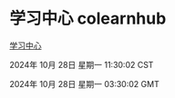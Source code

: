 # 学习中心 colearnhub
[学习中心](http://219.139.197.74:56308/colearnhub/)

2024年 10月 28日 星期一 11:30:02 CST

2024年 10月 28日 星期一 03:30:02 GMT
